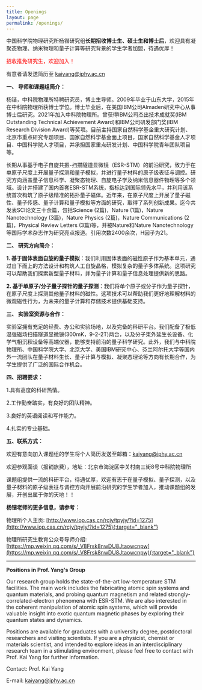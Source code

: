 ```yaml
---
title: Openings
layout: page
permalink: /openings/
---
```


中国科学院物理研究所杨锴研究组**长期招收博士生、硕士生和博士后**，欢迎具有凝聚态物理、纳米物理和量子计算等研究背景的学生学者加盟，待遇优厚！

<p style="color:red;">招收推免研究生，欢迎加入！</p>

有意者请发送简历至 kaiyang@iphy.ac.cn

**一、 导师和课题组简介：**

杨锴，中科院物理所特聘研究员，博士生导师。2009年毕业于山东大学，2015年在中科院物理所获博士学位。博士毕业后，在美国IBM公司Almaden研究中心从事博士后研究。2021年加入中科院物理所。曾获得IBM公司杰出技术成就奖(IBM Outstanding Technical Achievement Award)和IBM公司研发部门奖(IBM Research Division Award)等奖项。目前主持国家自然科学基金重大研究计划、北京市重点研究专题项目、国家自然科学基金面上项目，国家自然科学基金人才项目、中国科学院人才项目，并承担国家重点研发计划、中国科学院青年团队项目等。

长期从事基于电子自旋共振-扫描隧道显微镜（ESR-STM）的前沿研究，致力于在单原子尺度上开展量子探测和量子模拟，并进行量子材料的原子级表征与调控。研究方向涵盖量子信息科学、凝聚态物理、自旋电子学及纳米信息器件物理等多个领域。设计并搭建了国内首套ESR-STM系统，指标达到国际领先水平，并利用该系统首次构筑了原子级精准的拓扑量子磁体。近年来，在原子尺度上开展了量子磁性、量子传感、量子计算和量子模拟等方面的研究，取得了系列创新成果。迄今共发表SCI论文三十余篇，包括Science (2篇)，Nature (1篇)，Nature Nanotechnology (3篇)，Nature Physics (2篇)，Nature Communications (2篇)，Physical Review Letters (3篇)等，并被Nature和Nature Nanotechnology等国际学术杂志作为研究亮点报道。引用次数2400余次，H因子为21。

**二、 研究方向简介：**

**1.	基于固体表面自旋的量子模拟**：我们利用固体表面的磁性原子作为基本单元，通过自下而上的方法设计和构筑人工自旋晶格，模拟复杂的量子多体系统。这项研究可以帮助我们探索新型量子材料，并为量子计算和量子信息处理提供新的思路。

**2.	基于单原子/分子量子探针的量子探测**：我们将单个原子或分子作为量子探针，在原子尺度上探测其他量子材料的磁性。这项技术可以帮助我们更好地理解材料的微观磁性行为，为未来的量子计算和存储技术提供基础支持。

**三、 实验室资源与合作：**

实验室拥有充足的经费、办公和实验场地，以及完备的科研平台。我们配备了极低温强磁场扫描隧道显微镜(300mK，9-2-2T)两台，以及分子束外延生长设备、化学气相沉积设备等高端仪器，能够支持前沿的量子科学研究。此外，我们与中科院物理所、中国科学院大学、北京大学、美国IBM研究中心、芬兰阿尔托大学等国内外一流团队在量子材料生长、量子计算与模拟、凝聚态理论等方向有长期合作，为学生提供了广泛的国际合作机会。

**四、招聘要求：**

1.具有高度的科研热情。

2.工作勤奋踏实，有良好的团队精神。

3.良好的英语阅读和写作能力。

4.扎实的专业基础。

**五、联系方式：**

欢迎有意向加入课题组的学生将个人简历发送至邮箱：kaiyang@iphy.ac.cn 

欢迎参观面谈（报销旅费），地址：北京市海淀区中关村南三街8号中科院物理所

课题组提供一流的科研平台，待遇优厚，欢迎有志于在量子模拟、量子探测，以及量子材料的原子级表征与调控方向开展前沿研究的学生学者加入，推动课题组的发展，开创出属于你的天地！！

**杨锴老师的更多信息，请参考：**

物理所个人主页: [http://www.iop.cas.cn/rcjy/tpyjy/?id=1275](http://www.iop.cas.cn/rcjy/tpyjy/?id=1275){:target="_blank"}

物理所研究生教育公众号导师介绍: [https://mp.weixin.qq.com/s/_V8Frsk8nwDU8Jtaowcnpw](https://mp.weixin.qq.com/s/_V8Frsk8nwDU8Jtaowcnpw){:target="_blank"}


---


**Positions in Prof. Yang's Group**

Our research group holds the state-of-the-art low-temperature STM facilities. The main work includes the fabricating atomic spin systems and quantum materials, and probing quantum magnetism and related strongly-correlated-electron phenomena with ESR-STM. We are also interested in the coherent manipulation of atomic spin systems, which will provide valuable insight into exotic quantum magnetic phases by exploring their quantum states and dynamics.

Positions are available for graduates with a university degree, postdoctoral researchers and visiting scientists. If you are a physicist, chemist or materials scientist, and intended to explore ideas in an interdisciplinary research team in a stimulating environment, please feel free to contact with Prof. Kai Yang for further information.

Contact: Prof. Kai Yang

E-mail: kaiyang@iphy.ac.cn
